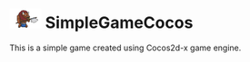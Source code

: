 # <img src="SimpleGameCocos/Resources/Logo.png" height="35"> SimpleGameCocos
This is a simple game created using Cocos2d-x game engine.
